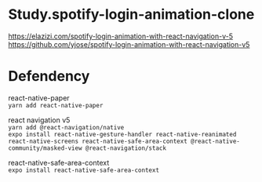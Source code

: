 # Study.spotify-login-animation-clone
https://elazizi.com/spotify-login-animation-with-react-navigation-v-5<br/>
https://github.com/yjose/spotify-login-animation-with-react-navigation-v5

# Defendency
react-native-paper<br/>
```yarn add react-native-paper```

react navigation v5<br/>
```yarn add @react-navigation/native```<br/>
```expo install react-native-gesture-handler react-native-reanimated react-native-screens react-native-safe-area-context @react-native-community/masked-view @react-navigation/stack```

react-native-safe-area-context<br/>
```expo install react-native-safe-area-context```